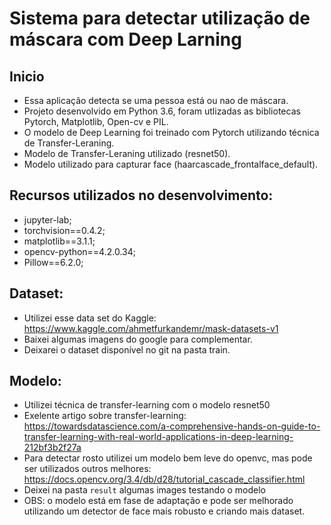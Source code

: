 # Sistema para detectar utilização de máscara com Deep Larning

## Inicio
 - Essa aplicação detecta se uma pessoa está ou nao de máscara.
 - Projeto desenvolvido em Python 3.6, foram utlizadas as bibliotecas Pytorch, Matplotlib, Open-cv e PIL.
 - O modelo de Deep Learning foi treinado com Pytorch utilizando técnica de Transfer-Leraning.
 - Modelo de Transfer-Leraning utilizado (resnet50).
 - Modelo utilizado para capturar face (haarcascade_frontalface_default).

## Recursos utilizados no desenvolvimento:

- jupyter-lab;
- torchvision==0.4.2;
- matplotlib==3.1.1;
- opencv-python==4.2.0.34;
- Pillow==6.2.0;

## Dataset:

- Utilizei esse data set do Kaggle: https://www.kaggle.com/ahmetfurkandemr/mask-datasets-v1
- Baixei algumas imagens do google para complementar.
- Deixarei o dataset disponível no git na pasta train.

## Modelo:

- Utilizei técnica de transfer-learning com o modelo resnet50
- Exelente artigo sobre transfer-learning: https://towardsdatascience.com/a-comprehensive-hands-on-guide-to-transfer-learning-with-real-world-applications-in-deep-learning-212bf3b2f27a
- Para detectar rosto utilizei um modelo bem leve do openvc, mas pode ser utilizados outros melhores: https://docs.opencv.org/3.4/db/d28/tutorial_cascade_classifier.html
- Deixei na pasta `result` algumas images testando o modelo
- OBS: o modelo está em fase de adaptação e pode ser melhorado utilizando um detector de face mais robusto e criando mais dataset.


